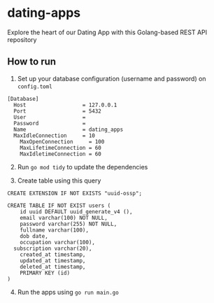 # dating-apps
Explore the heart of our Dating App with this Golang-based REST API repository

## How to run 
1. Set up your database configuration (username and password) on `config.toml`
```
[Database]
  Host                  = 127.0.0.1
  Port                  = 5432
  User                  = 
  Password              = 
  Name                  = dating_apps
  MaxIdleConnection     = 10
	MaxOpenConnection     = 100
	MaxLifetimeConnection = 60
	MaxIdletimeConnection = 60
```

2. Run `go mod tidy` to update the dependencies

3. Create table using this query
```
CREATE EXTENSION IF NOT EXISTS "uuid-ossp";

CREATE TABLE IF NOT EXIST users (
	id uuid DEFAULT uuid_generate_v4 (),
	email varchar(100) NOT NULL,
	password varchar(255) NOT NULL,
	fullname varchar(100),
	dob date,
	occupation varchar(100),
  subscription varchar(20),
	created_at timestamp,
	updated_at timestamp,
	deleted_at timestamp,
	PRIMARY KEY (id)
)
```

4. Run the apps using `go run main.go`